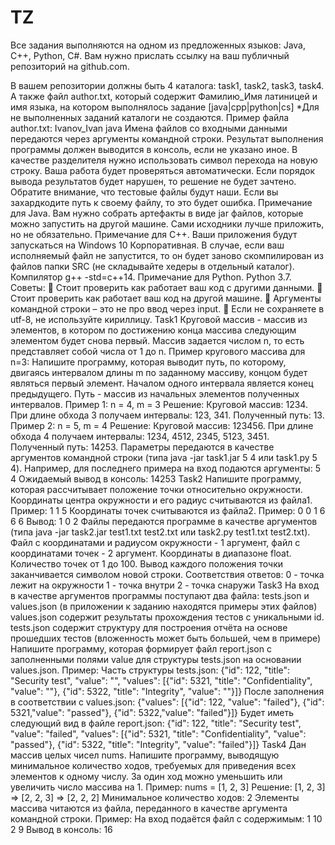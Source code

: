 # TZ
Все задания выполняются на одном из предложенных языков: Java, C++, Python, C#. Вам нужно прислать ссылку 
на ваш публичный репозиторий на github.com. 

В вашем репозитории должны быть 4 каталога: task1, task2, task3, task4.
А также файл author.txt, который содержит Фамилию_Имя латиницей и имя языка, на котором выполнялось 
задание [java|cpp|python|cs] *Для не выполненных заданий каталоги не создаются.
Пример файла author.txt:
Ivanov_Ivan 
java 
Имена файлов со входными данными передаются через аргументы командной строки. Результат выполнения 
программы должен выводится в консоль, если не указано иное. В качестве разделителя нужно использовать 
символ перехода на новую строку. 
Ваша работа будет проверяться автоматически. Если порядок вывода результатов будет нарушен, то решение 
не будет зачтено. Обратите внимание, что тестовые файлы будут наши. Если вы захардкодите путь к своему 
файлу, то это будет ошибка. 
Примечание для Java. Вам нужно собрать артефакты в виде jar файлов, которые можно запустить на другой 
машине. Сами исходники лучше приложить, но не обязательно.
Примечание для С++. Ваши приложения будут запускаться на Windows 10 Корпоративная. В случае, если ваш 
исполняемый файл не запустится, то он будет заново скомпилирован из файлов папки SRC (не складывайте 
хедеры в отдельный каталог). Компилятор g++ -std=c++14. 
Примечание для Python. Python 3.7.
Советы:
 Стоит проверить как работает ваш код с другими данными.
 Стоит проверить как работает ваш код на другой машине.
 Аргументы командной строки – это не про ввод через input.
 Если не сохраняете в utf-8, не используйте кириллицу.
Task1 
Круговой массив - массив из элементов, в котором по достижению конца массива следующим элементом будет 
снова первый. Mассив задается числом n, то есть представляет собой числа от 1 до n. 
Пример кругового массива для n=3: 
Напишите программу, которая выводит путь, по которому, двигаясь интервалом длины m по заданному массиву, 
концом будет являться первый элемент. 
Началом одного интервала является конец предыдущего. Путь - массив из начальных элементов полученных 
интервалов. 
Пример 1: 
n = 4, m = 3 
Решение: 
Круговой массив: 1234. При длине обхода 3 получаем интервалы: 123, 341. Полученный путь: 13. 
Пример 2: 
n = 5, m = 4 
Решение: 
Круговой массив: 123456. При длине обхода 4 получаем интервалы: 1234, 4512, 2345, 5123, 3451. Полученный 
путь: 14253. 
Параметры передаются в качестве аргументов командной строки (типа java -jar task1.jar 5 4 или task1.py 5 4). 
Например, для последнего примера на вход подаются аргументы: 5 4 
Ожидаемый вывод в консоль: 14253 
Task2 
Напишите программу, которая рассчитывает положение точки относительно окружности. 
Координаты центра окружности и его радиус считываются из файла1. 
Пример: 
1 1 
5
Координаты точек считываются из файла2. 
Пример: 
0 0 
1 6 
6 6 
Вывод: 1 0 2
Файлы передаются программе в качестве аргументов (типа java -jar task2.jar test1.txt test2.txt или task2.py 
test1.txt test2.txt). Файл с координатами и радиусом окружности - 1 аргумент, файл с координатами точек - 2 
аргумент. 
Координаты в диапазоне float. Количество точек от 1 до 100. Вывод каждого положения точки заканчивается 
символом новой строки. 
Соответствия ответов: 
0 - точка лежит на окружности 
1 - точка внутри 
2 - точка снаружи 
Task3 
На вход в качестве аргументов программы поступают два файла: tests.json и values.json (в приложении к заданию 
находятся примеры этих файлов) 
values.json содержит результаты прохождения тестов с уникальными id.
tests.json содержит структуру для построения отчёта на основе прошедших тестов (вложенность может быть
большей, чем в примере) 
Напишите программу, которая формирует файл report.json с заполненными полями value для структуры tests.json 
на основании values.json. 
Пример: 
Часть структуры tests.json:
{"id": 122, "title": "Security test", "value": "", "values": 
[{"id": 5321, "title": "Confidentiality", "value": ""}, 
{"id": 5322, "title": "Integrity", "value": ""}]} 
После заполнения в соответствии с values.json: 
{"values": [{"id": 122, "value": "failed"}, {"id": 5321,"value": "passed"}, {"id": 5322,"value": "failed"}]} 
Будет иметь следующий вид в файле report.json: 
{"id": 122, "title": "Security test", "value": "failed", "values": [{"id": 5321, "title": "Confidentiality", "value": 
"passed"}, 
{"id": 5322, "title": "Integrity", "value": "failed"}]} 
Task4 
Дан массив целых чисел nums. Напишите программу, выводящую минимальное количество ходов, требуемых 
для приведения всех элементов к одному числу. За один ход можно уменьшить или увеличить число массива на 
1. 
Пример: 
nums = [1, 2, 3] 
Решение: [1, 2, 3] => [2, 2, 3] => [2, 2, 2] 
Минимальное количество ходов: 2 
Элементы массива читаются из файла, переданного в качестве аргумента командной строки. 
Пример:
На вход подаётся файл с содержимым: 
1
10 
2 
9 
Вывод в консоль: 16
